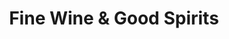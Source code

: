 ---
title: "Fine Wine & Good Spirits"
url: /havertown/fine-wine-und-good-spirits/
shop: Spirituosen
---